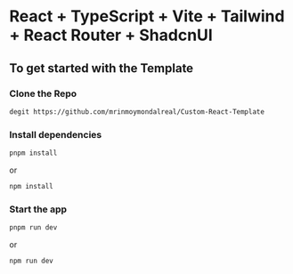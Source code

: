 # React + TypeScript + Vite + Tailwind + React Router + ShadcnUI

## To get started with the Template

### Clone the Repo

```bash
degit https://github.com/mrinmoymondalreal/Custom-React-Template
```

### Install dependencies

```bash
pnpm install
```

or

```bash
npm install
```

### Start the app

```bash
pnpm run dev
```

or

```bash
npm run dev
```

